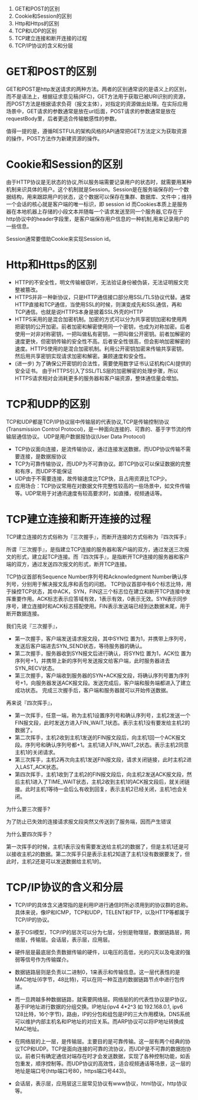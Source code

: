 1. GET和POST的区别
2. Cookie和Session的区别
3. Http和Https的区别
4. TCP和UDP的区别
5. TCP建立连接和断开连接的过程
6. TCP/IP协议的含义和分层

# GET和POST的区别

GET和POST是http发送请求的两种方法。两者的区别通常说的是语义上的区别，而不是语法上，根据征求意见稿(RFC)，GET方法用于获取已被URI识别的资源，而POST方法是根据请求负荷（报文主体），对指定的资源做出处理。在实际应用场景中，GET请求的参数通常是放在url后面，POST请求的参数通常是放在requestBody里，后者更适合传输敏感性的参数。

值得一提的是，遵循RESTFUL的架构风格的API通常把GET方法定义为获取资源的操作，POST方法作为新建资源的操作。

# Cookie和Session的区别

由于HTTP协议是无状态的协议,所以服务端需要记录用户的状态时，就需要用某种机制来识具体的用户。这个机制就是Session。Session是在服务端保存的一个数据结构，用来跟踪用户的状态，这个数据可以保存在集群、数据库、文件中；维持一个会话的核心就是客户端的唯一标识，即 session id
而Cookies本质上是服务器在本地机器上存储的小段文本并随每一个请求发送至同一个服务器,它存在于http协议中的header字段里，是客户端保存用户信息的一种机制,用来记录用户的一些信息。

Session通常要借助Cookie来实现Session id。

# Http和Https的区别

* HTTP的不安全性，明文传输被窃听，无法验证身份被伪装，无法证明报文完整被篡改。
* HTTPS并非一种新协议，只是HTTP通信接口部分用SSL/TLS协议代替。通常HTTP直接和TCP通信，当使用SSL的时候，则演变成先和SSL通信，再和TCP通信。也就是说HTTPS本身是披着SSL外壳的HTTP
* HTTPS采用的是混合加密机制。加密的方式可以分为共享密钥加密和使用两把密钥的公开加密。前者加密和解密使用同一个密钥，也成为对称加密。后者使用一对非对称密钥，一把叫做私有密钥，一把叫做公开密钥。前者加解密的速度更快，但密钥传输的安全性不高。后者安全性很高，但会影响加密解密的速度。HTTPS使用的是混合加密机制。利用公开密钥加密来传输共享密钥，然后用共享密钥实现请求加密和解密。兼顾速度和安全性。
* (进一步) 为了确保公开密钥的合法性，需要使用数字证书认证机构(CA)提供的安全证书。
由于HTTPS引入了SSL/TLS层的加密解密的处理步骤，所以HTTPS请求相对会消耗更多的服务器和客户端资源，整体通信量会增加。


# TCP和UDP的区别

TCP和UDP都是TCP/IP协议层中传输层的代表协议,TCP是传输控制协议(Transmission Control Protocol)，是一种面向连接的、可靠的、基于字节流的传输层通信协议。
UDP是用户数据报协议(User Data Protocol)

* TCP协议面向连接，是流传输协议，通过连接发送数据，而UDP协议传输不需要连接，是数据报协议
* TCP为可靠传输协议，而UDP为不可靠协议。即TCP协议可以保证数据的完整和有序，而UDP不能保证
* UDP由于不需要连接，故传输速度比TCP快，且占用资源比TCP少。
* 应用场合：TCP协议常用在对数据文件完整性较高的一些场景中，如文件传输等。UDP常用于对通讯速度有较高要求时，如直播，视频通话等。

# TCP建立连接和断开连接的过程

TCP建立连接的方式俗称为『三次握手』，而断开连接的方式俗称为『四次挥手』

所谓『三次握手』，是指建立TCP连接的服务器和客户端的双方，通过发送三次报文的形式，建立起TCP连接。而『四次挥手』，是指断开TCP连接的服务器和客户端的双方，通过发送四次报文的形式，断开TCP连接。

TCP协议首部有Sequence Number序列号和Acknowledgment Number确认序列号，分别用于解决报文乱序和丢包的问题。
TCP协议首部中有6个标志比特，用于操控TCP状态，其中ACK，SYN，FIN这三个标志位在建立和断开TCP连接中发挥重要作用。ACK标志表示应答域有效，1表示有效，0表示无效。SYN表示同步序号，建立连接时和ACK标志搭配使用。FIN表示发送端已经到达数据末尾，用于断开数据连接。

我们先说『三次握手』，
* 第一次握手，客户端发送请求报文段，其中SYN位 置为1，并携带上序列号，发送后客户端进去SYN_SEND状态，等待服务器的确认。
* 第二次握手，服务器收到SYN报文后进行确认，将SYN位 置为1，ACK位 置为序列号+1，并携带上新的序列号发送报文给客户端，此时服务器进去SYN_RECV状态。
* 第三次握手，客户端收到服务器的SYN+ACK报文段，将确认序列号置为序列号+1，向服务器发送ACK报文段。发送完成后，客户端和服务端都进入了建立成功状态。
完成三次握手后，客户端和服务器就可以开始传送数据。

再来说『四次挥手』，
* 第一次挥手，任意一端，称为主机1设置序列号和确认序列号，主机2发送一个FIN报文段，此时发送方进入FIN_WAIT_1状态。表示主机1没有要发给主机2的数据了。
* 第二次挥手，主机2收到主机1发送的FIN报文段后，向主机1回一个ACK报文段。序列号和确认序列号都+1。主机1进入FIN_WAIT_2状态。表示主机2同意主机1的关闭请求。
* 第三次挥手，主机2再次向主机1发送FIN报文段，请求关闭链接，此时主机2进入LAST_ACK状态。
* 第四次挥手，主机1收到了主机2的FIN报文段后，向主机2发送ACK报文段，然后主机1进入了TIME_WAIT状态，主机2收到主机1的ACK报文段后，就关闭链接。此时主机1等待一会后么有收到回复，表示主机2已经关闭，主机1也会关闭。

为什么要三次握手?

为了防止已失效的连接请求报文段突然又传送到了服务端，因而产生错误

为什么要四次挥手？

第一次挥手的时候，主机1表示没有需要发送给主机2的数据了，但是主机1还是可以接收主机2的数据。第二次挥手只是表示主机2知道了主机1没有数据要发了，但此时，主机2还是可以发送数据给主机1的。


# TCP/IP协议的含义和分层

* TCP/IP的具体含义通常指的是利用IP进行通信时所必须用到的协议群的总称。具体来说，像IP和ICMP，TCP和UDP，TELENT和FTP，以及HTTP等都属于TCP/IP的协议。

* 基于OSI模型，TCP/IP的层次可以分为七层，分别是物理层，数据链路层，网络层，传输层。会话层，表示层，应用层。

* 硬件层是最底层负责数据传输的硬件，以电压的高低，光的闪灭以及电波的强弱等信号作为传输媒介。
* 数据链路层则是负责以二进制0，1来表示和传输信息。这一层代表性的是MAC地址(6字节，48比特)，可以在同一种互连的数据链路节点中进行包传递。
* 而一旦跨越多种数据链路，就需要网络层。网络层的的代表性协议是IP协议，基于IP地址进行数据的分组交换。IP地址(ipv4 4*2^3 如 192.168.0.1, ipv6 128比特，16个字节)，路由，IP的分包和组包是IP的三大作用模块。DNS系统可以维护内部主机名和IP地址的对应关系。而ARP协议可以将IP地址转换成MAC地址。
* 在网络层的上一层，是传输层。主要目的是可靠传输。这一层有两个经典的协议TCP和UDP。TCP是面向连接的可靠的流协议，而UDP是不可靠的数据抱协议。前者只有确定通信对端存在时才会发送数据，实现了各种控制功能，如丢包重发，顺序控制等。而UDP协议的高效性，适合视频通话等场景，这一层的地址是端口号(http端口号80，https端口号443)。
* 会话层，表示层，应用层这三层常见协议有www协议，html协议，http协议等。